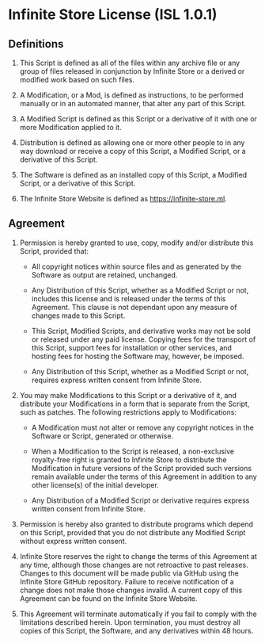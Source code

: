 #	Infinite Store License (ISL 1.0.1)

##	Definitions

1.	This Script is defined as all of the files within any archive
	file or any group of files released in conjunction by Infinite
	Store or a derived or modified work based on such files.

2.	A Modification, or a Mod, is defined as instructions, to be
	performed manually or in an automated manner, that alter any part
	of this Script.

3.	A Modified Script is defined as this Script or a derivative of
	it with one or more Modification applied to it.

4.	Distribution is defined as allowing one or more other people to in
	any way download or receive a copy of this Script, a Modified
	Script, or a derivative of this Script.

5.	The Software is defined as an installed copy of this Script, a
	Modified Script, or a derivative of this Script.

6.	The Infinite Store Website is defined as https://infinite-store.ml.

##	Agreement

1.	Permission is hereby granted to use, copy, modify and/or
	distribute this Script, provided that:

	-	All copyright notices within source files and as generated by
		the Software as output are retained, unchanged.

	-	Any Distribution of this Script, whether as a Modified Script
		or not, includes this license and is released under the terms
		of this Agreement. This clause is not dependant upon any
		measure of changes made to this Script.

	-	This Script, Modified Scripts, and derivative works may not
		be sold or released under any paid license. Copying fees for
		the transport of this Script, support fees for installation or
		other services, and hosting fees for hosting the Software may,
		however, be imposed.

	-	Any Distribution of this Script, whether as a Modified
		Script or not, requires express written consent from Infinite
		Store.

2.	You may make Modifications to this Script or a derivative of it,
	and distribute your Modifications in a form that is separate from
	the Script, such as patches. The following restrictions apply to
	Modifications:

	-	A Modification must not alter or remove any copyright notices
		in the Software or Script, generated or otherwise.

	-	When a Modification to the Script is released, a
		non-exclusive royalty-free right is granted to Infinite Store
		to distribute the Modification in future versions of the
		Script provided such versions remain available under the
		terms of this Agreement in addition to any other license(s) of
		the initial developer.

	-	Any Distribution of a Modified Script or derivative requires
		express written consent from Infinite Store.

3.	Permission is hereby also granted to distribute programs which
	depend on this Script, provided that you do not distribute any
	Modified Script without express written consent.

4.	Infinite Store reserves the right to change the terms of this
	Agreement at any time, although those changes are not retroactive
	to past releases. Changes to this document will be made public via
	GitHub using the Infinite Store GitHub repository. Failure to
	receive notification of a change does not make those changes
	invalid. A current copy of this Agreement can be found on the
	Infinite Store Website.

5.	This Agreement will terminate automatically if you fail to comply
	with the limitations described herein. Upon termination, you must
	destroy all copies of this Script, the Software, and any
	derivatives within 48 hours.
